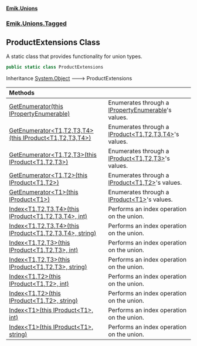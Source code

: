 #### [Emik.Unions](index.md 'index')
### [Emik.Unions.Tagged](Emik.Unions.Tagged.md 'Emik.Unions.Tagged')

## ProductExtensions Class

A static class that provides functionality for union types.

```csharp
public static class ProductExtensions
```

Inheritance [System.Object](https://docs.microsoft.com/en-us/dotnet/api/System.Object 'System.Object') &#129106; ProductExtensions

| Methods | |
| :--- | :--- |
| [GetEnumerator(this IPropertyEnumerable)](ProductExtensions.GetEnumerator(IPropertyEnumerable).md 'Emik.Unions.Tagged.ProductExtensions.GetEnumerator(this Emik.Unions.IPropertyEnumerable)') | Enumerates through a [IPropertyEnumerable](IPropertyEnumerable.md 'Emik.Unions.IPropertyEnumerable')'s values. |
| [GetEnumerator&lt;T1,T2,T3,T4&gt;(this IProduct&lt;T1,T2,T3,T4&gt;)](ProductExtensions.GetEnumerator{T1,T2,T3,T4}(IProduct{T1,T2,T3,T4}).md 'Emik.Unions.Tagged.ProductExtensions.GetEnumerator<T1,T2,T3,T4>(this Emik.Unions.Tagged.IProduct<T1,T2,T3,T4>)') | Enumerates through a [IProduct&lt;T1,T2,T3,T4&gt;](IProduct{T1,T2,T3,T4}.md 'Emik.Unions.Tagged.IProduct<T1,T2,T3,T4>')'s values. |
| [GetEnumerator&lt;T1,T2,T3&gt;(this IProduct&lt;T1,T2,T3&gt;)](ProductExtensions.GetEnumerator{T1,T2,T3}(IProduct{T1,T2,T3}).md 'Emik.Unions.Tagged.ProductExtensions.GetEnumerator<T1,T2,T3>(this Emik.Unions.Tagged.IProduct<T1,T2,T3>)') | Enumerates through a [IProduct&lt;T1,T2,T3&gt;](IProduct{T1,T2,T3}.md 'Emik.Unions.Tagged.IProduct<T1,T2,T3>')'s values. |
| [GetEnumerator&lt;T1,T2&gt;(this IProduct&lt;T1,T2&gt;)](ProductExtensions.GetEnumerator{T1,T2}(IProduct{T1,T2}).md 'Emik.Unions.Tagged.ProductExtensions.GetEnumerator<T1,T2>(this Emik.Unions.Tagged.IProduct<T1,T2>)') | Enumerates through a [IProduct&lt;T1,T2&gt;](IProduct{T1,T2}.md 'Emik.Unions.Tagged.IProduct<T1,T2>')'s values. |
| [GetEnumerator&lt;T1&gt;(this IProduct&lt;T1&gt;)](ProductExtensions.GetEnumerator{T1}(IProduct{T1}).md 'Emik.Unions.Tagged.ProductExtensions.GetEnumerator<T1>(this Emik.Unions.Tagged.IProduct<T1>)') | Enumerates through a [IProduct&lt;T1&gt;](IProduct{T1}.md 'Emik.Unions.Tagged.IProduct<T1>')'s values. |
| [Index&lt;T1,T2,T3,T4&gt;(this IProduct&lt;T1,T2,T3,T4&gt;, int)](ProductExtensions.Index{T1,T2,T3,T4}(IProduct{T1,T2,T3,T4},Int32).md 'Emik.Unions.Tagged.ProductExtensions.Index<T1,T2,T3,T4>(this Emik.Unions.Tagged.IProduct<T1,T2,T3,T4>, int)') | Performs an index operation on the union. |
| [Index&lt;T1,T2,T3,T4&gt;(this IProduct&lt;T1,T2,T3,T4&gt;, string)](ProductExtensions.Index{T1,T2,T3,T4}(IProduct{T1,T2,T3,T4},String).md 'Emik.Unions.Tagged.ProductExtensions.Index<T1,T2,T3,T4>(this Emik.Unions.Tagged.IProduct<T1,T2,T3,T4>, string)') | Performs an index operation on the union. |
| [Index&lt;T1,T2,T3&gt;(this IProduct&lt;T1,T2,T3&gt;, int)](ProductExtensions.Index{T1,T2,T3}(IProduct{T1,T2,T3},Int32).md 'Emik.Unions.Tagged.ProductExtensions.Index<T1,T2,T3>(this Emik.Unions.Tagged.IProduct<T1,T2,T3>, int)') | Performs an index operation on the union. |
| [Index&lt;T1,T2,T3&gt;(this IProduct&lt;T1,T2,T3&gt;, string)](ProductExtensions.Index{T1,T2,T3}(IProduct{T1,T2,T3},String).md 'Emik.Unions.Tagged.ProductExtensions.Index<T1,T2,T3>(this Emik.Unions.Tagged.IProduct<T1,T2,T3>, string)') | Performs an index operation on the union. |
| [Index&lt;T1,T2&gt;(this IProduct&lt;T1,T2&gt;, int)](ProductExtensions.Index{T1,T2}(IProduct{T1,T2},Int32).md 'Emik.Unions.Tagged.ProductExtensions.Index<T1,T2>(this Emik.Unions.Tagged.IProduct<T1,T2>, int)') | Performs an index operation on the union. |
| [Index&lt;T1,T2&gt;(this IProduct&lt;T1,T2&gt;, string)](ProductExtensions.Index{T1,T2}(IProduct{T1,T2},String).md 'Emik.Unions.Tagged.ProductExtensions.Index<T1,T2>(this Emik.Unions.Tagged.IProduct<T1,T2>, string)') | Performs an index operation on the union. |
| [Index&lt;T1&gt;(this IProduct&lt;T1&gt;, int)](ProductExtensions.Index{T1}(IProduct{T1},Int32).md 'Emik.Unions.Tagged.ProductExtensions.Index<T1>(this Emik.Unions.Tagged.IProduct<T1>, int)') | Performs an index operation on the union. |
| [Index&lt;T1&gt;(this IProduct&lt;T1&gt;, string)](ProductExtensions.Index{T1}(IProduct{T1},String).md 'Emik.Unions.Tagged.ProductExtensions.Index<T1>(this Emik.Unions.Tagged.IProduct<T1>, string)') | Performs an index operation on the union. |
